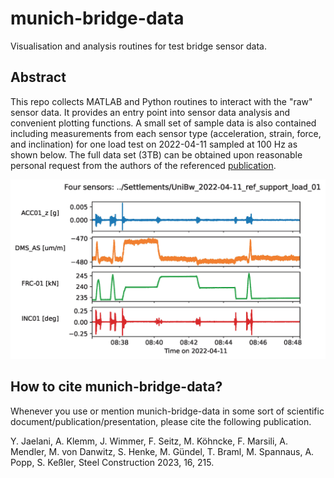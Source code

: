 # munich-bridge-data
Visualisation and analysis routines for test bridge sensor data.

## Abstract
This repo collects MATLAB and Python routines to interact with the "raw" sensor data. It provides an entry point into sensor data analysis and convenient plotting functions. A small set of sample data is also contained including measurements from each sensor type (acceleration, strain, force, and inclination) for one load test on 2022-04-11 sampled at 100 Hz as shown below. The full data set (3TB) can be obtained upon reasonable personal request from the authors of the referenced [publication](#publication). 

![examplePlot](./examplePlot.jpg)

## How to cite munich-bridge-data?<a name="publication"></a>

Whenever you use or mention munich-bridge-data in some sort of scientific document/publication/presentation, please cite the following publication.

Y. Jaelani, A. Klemm, J. Wimmer, F. Seitz, M. Köhncke, F. Marsili, A. Mendler, M. von Danwitz, S. Henke, M. Gündel, T. Braml, M. Spannaus, A. Popp, S. Keßler, Steel Construction 2023, 16, 215.
